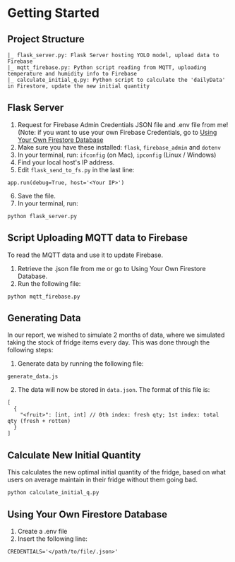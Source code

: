 # Getting Started
## Project Structure
```
|_ flask_server.py: Flask Server hosting YOLO model, upload data to Firebase
|_ mqtt_firebase.py: Python script reading from MQTT, uploading temperature and humidity info to Firebase
|_ calculate_initial_q.py: Python script to calculate the 'dailyData' in Firestore, update the new initial quantity
```



## Flask Server
1. Request for Firebase Admin Credentials JSON file and .env file from me! (Note: if you want to use your own Firebase Credentials, go to [Using Your Own Firestore Database](https://github.com/applepiofmyeye/smart-fridge/main/README.md)
2. Make sure you have these installed: `flask`, `firebase_admin` and `dotenv`
3. In your terminal, run: `ifconfig` (on Mac), `ipconfig` (Linux / Windows)
4. Find your local host's IP address.
5. Edit `flask_send_to_fs.py` in the last line:
```
app.run(debug=True, host='<Your IP>') 
```
6. Save the file.
7. In your terminal, run:
```
python flask_server.py
```

## Script Uploading MQTT data to Firebase
To read the MQTT data and use it to update Firebase.

1. Retrieve the .json file from me or go to Using Your Own Firestore Database.
2. Run the following file:
```
python mqtt_firebase.py
```

## Generating Data 
In our report, we wished to simulate 2 months of data, where we simulated taking the stock of fridge items every day. This was done through the following steps:

1. Generate data by running the following file:
```
generate_data.js
```
2. The data will now be stored in `data.json`. The format of this file is:

```
[
  {
    "<fruit>": [int, int] // 0th index: fresh qty; 1st index: total qty (fresh + rotten)
  }
]
```

## Calculate New Initial Quantity
This calculates the new optimal initial quantity of the fridge, based on what users on average maintain in their fridge without them going bad.
```
python calculate_initial_q.py
```

## Using Your Own Firestore Database
1. Create a .env file
2. Insert the following line:
```
CREDENTIALS='</path/to/file/.json>'
```


